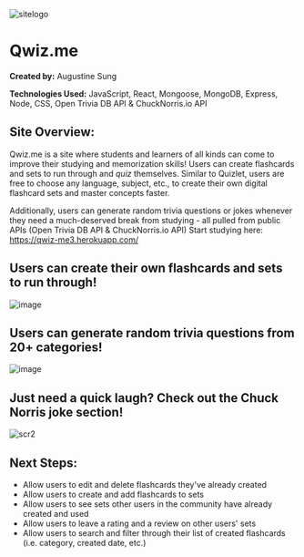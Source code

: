 ![sitelogo](https://user-images.githubusercontent.com/119904805/225219134-9ff4da48-5ebf-4fde-ac06-2e21b50d0a0a.JPG)

# Qwiz.me

**Created by:** Augustine Sung

**Technologies Used:** JavaScript, React, Mongoose, MongoDB, Express, Node, CSS, Open Trivia DB API & ChuckNorris.io API

## Site Overview:
Qwiz.me is a site where students and learners of all kinds can come to improve their studying and memorization skills! Users can create flashcards and sets to run through and *quiz* themselves. Similar to Quizlet, users are free to choose any language, subject, etc., to create their own digital flashcard sets and master concepts faster.

Additionally, users can generate random trivia questions or jokes whenever they need a much-deserved break from studying - all pulled from public APIs (Open Trivia DB API & ChuckNorris.io API) Start studying here: https://qwiz-me3.herokuapp.com/

## Users can create their own flashcards and sets to run through!
![image](https://user-images.githubusercontent.com/119904805/225217625-af7054af-99b7-423f-b237-53f88e5a3f4e.png)

## Users can generate random trivia questions from 20+ categories!
![image](https://user-images.githubusercontent.com/119904805/225218030-d5df9fe4-97d8-4bce-b0ce-b61461e18782.png)

## Just need a quick laugh? Check out the Chuck Norris joke section!
![scr2](https://user-images.githubusercontent.com/119904805/225218178-c123fbc3-efd0-48fc-88a9-00cf73afea11.JPG)

## Next Steps:
* Allow users to edit and delete flashcards they've already created
* Allow users to create and add flashcards to sets
* Allow users to see sets other users in the community have already created and used
* Allow users to leave a rating and a review on other users' sets 
* Allow users to search and filter through their list of created flashcards (i.e. category, created date, etc.)
